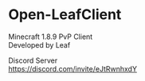 # Open-LeafClient
Minecraft 1.8.9 PvP Client  
Developed by Leaf  
  
Discord Server  
https://discord.com/invite/eJtRwnhxdY
